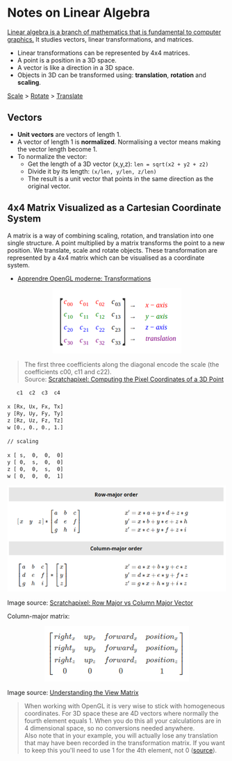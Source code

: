 # Notes on Linear Algebra

[Linear algebra is a branch of mathematics that is fundamental to computer graphics.](http://math.hws.edu/graphicsbook/c3/s5.html) It studies vectors, linear transformations, and matrices.

- Linear transformations can be represented by 4x4 matrices.
- A point is a position in a 3D space.
- A vector is like a direction in a 3D space.
- Objects in 3D can be transformed using: **translation**, **rotation** and **scaling**.

[Scale](https://www.khronos.org/registry/OpenGL-Refpages/gl2.1/xhtml/glScale.xml) > [Rotate](https://www.khronos.org/registry/OpenGL-Refpages/gl2.1/xhtml/glRotate.xml) > [Translate](https://www.khronos.org/registry/OpenGL-Refpages/gl2.1/xhtml/glTranslate.xml)

## Vectors

- **Unit vectors** are vectors of length 1.
- A vector of length 1 is **normalized**. Normalising a vector means making the vector length become 1.
- To normalize the vector:
  - Get the length of a 3D vector (x,y,z): `len = sqrt(x2 + y2 + z2)`
  - Divide it by its length: `(x/len, y/len, z/len)`
  - The result is a unit vector  that points in the same direction as the original vector.

## 4x4 Matrix Visualized as a Cartesian Coordinate System

A matrix is a way of combining scaling, rotation, and translation into one single structure. A point multiplied by a matrix transforms the point to a new position. We translate, scale and rotate objects. These transformation are represented by a 4x4 matrix which can be visualised as a coordinate system.

- [Apprendre OpenGL moderne: Transformations](https://opengl.developpez.com/tutoriels/apprendre-opengl/?page=transformations)

<p align="center">
  <img src="assets/4x4matrix.png" alt="4x4 matrix" />
</p>

> The first three coefficients along the diagonal encode the scale (the coefficients c00, c11 and c22).  
Source: [Scratchapixel: Computing the Pixel Coordinates of a 3D Point](https://www.scratchapixel.com/lessons/3d-basic-rendering/computing-pixel-coordinates-of-3d-point/perspective-projection)

```
   c1  c2  c3  c4

x [Rx, Ux, Fx, Tx]
y [Ry, Uy, Fy, Ty]
z [Rz, Uz, Fz, Tz]
w [0., 0., 0., 1.]

// scaling

x [ s,  0,  0,  0]
y [ 0,  s,  0,  0]
z [ 0,  0,  s,  0]
w [ 0,  0,  0,  1]
```

<p align="center">
  <img src="assets/transpose-order.png" alt="transpose matrix" />
</p>

Image source: [Scratchapixel: Row Major vs Column Major Vector](https://www.scratchapixel.com/lessons/mathematics-physics-for-computer-graphics/geometry/row-major-vs-column-major-vector)

Column-major matrix:

<p align="center">
  <img src="assets/3dgepmatrix.png" alt="col major matrix" />
</p>

Image source: [Understanding the View Matrix](https://www.3dgep.com/understanding-the-view-matrix/)

> When working with OpenGL it is very wise to stick with homogeneous coordinates. For 3D space these are 4D vectors where normally the fourth element equals 1. When you do this all your calculations are in 4 dimensional space, so no conversions needed anywhere.  
Also note that in your example, you will actually lose any translation that may have been recorded in the transformation matrix. If you want to keep this you'll need to use 1 for the 4th element, not 0 ([source](https://stackoverflow.com/questions/36358621/multiply-vec3-with-mat4-using-glm)).

